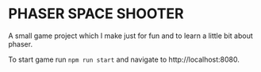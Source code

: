 # PHASER SPACE SHOOTER

A small game project which I make just for fun and to learn a little bit about phaser.

To start game run `npm run start` and navigate to http://localhost:8080.